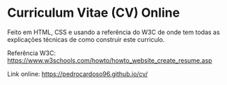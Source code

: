 # Curriculum Vitae (CV) Online

Feito em HTML, CSS e usando a referência do W3C de onde tem todas as explicações técnicas de como construir este curriculo.

Referência W3C: https://www.w3schools.com/howto/howto_website_create_resume.asp


Link online: https://pedrocardoso96.github.io/cv/
